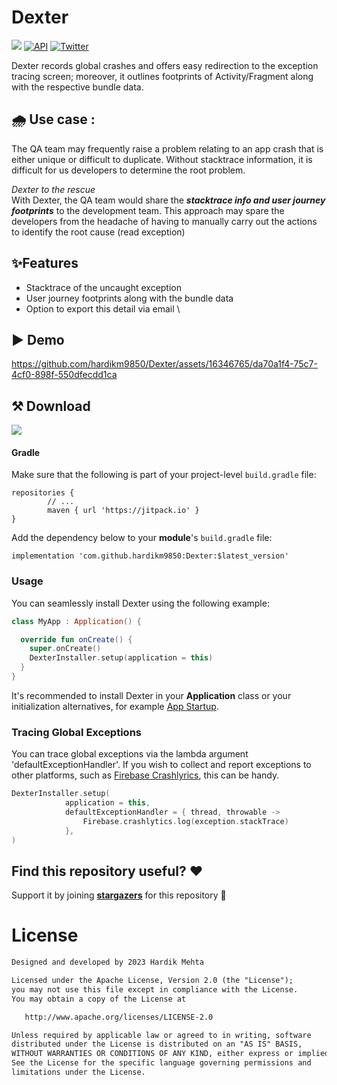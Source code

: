 # Dexter

[![](https://jitpack.io/v/hardikm9850/Dexter.svg)](https://jitpack.io/#hardikm9850/Dexter)
[![API](https://img.shields.io/badge/API-19%2B-brightgreen?style=flat)](https://android-arsenal.com/api?level=19)
[![Twitter](https://img.shields.io/badge/Twitter-ThatMRFBat-blue?style=flat)](https://twitter.com/thatmrfbat)

Dexter records global crashes and offers easy redirection to the exception tracing screen; moreover, it outlines footprints of Activity/Fragment along with the respective bundle data.

## 🌧 Use case :
The QA team may frequently raise a problem relating to an app crash that is either unique or difficult to duplicate. Without stacktrace information, it is difficult for us developers to determine the root problem.

_Dexter to the rescue_
\
With Dexter, the QA team would share the **_stacktrace info and user journey footprints_** to the development team. This approach may spare the developers from the headache of having to manually carry out the actions to identify the root cause (read exception)


## ✨Features

- Stacktrace of the uncaught exception
- User journey footprints along with the bundle data
- Option to export this detail via email
\
## ▶️ Demo




https://github.com/hardikm9850/Dexter/assets/16346765/da70a1f4-75c7-4cf0-898f-550dfecdd1ca






## ⚒ Download
[![](https://jitpack.io/v/hardikm9850/Dexter.svg)](https://jitpack.io/#hardikm9850/Dexter)
#### Gradle
Make sure that the following is part of your project-level `build.gradle` file:
```Gradle
repositories {
        // ...
        maven { url 'https://jitpack.io' }
}
```

Add the dependency below to your **module**'s `build.gradle` file:
```Gradle
implementation 'com.github.hardikm9850:Dexter:$latest_version'
```

### Usage
You can seamlessly install Dexter using the following example:
```kotlin
class MyApp : Application() {

  override fun onCreate() {
    super.onCreate()
    DexterInstaller.setup(application = this)
  }
}
```
It's recommended to install Dexter in your **Application** class or your initialization alternatives, for example [App Startup](https://developer.android.com/topic/libraries/app-startup).

### Tracing Global Exceptions

You can trace global exceptions via the lambda argument 'defaultExceptionHandler'. If you wish to collect and report exceptions to other platforms, such as [Firebase Crashlyrics](https://firebase.google.com/docs/crashlytics), this can be handy.

```kotlin
DexterInstaller.setup(
            application = this,
            defaultExceptionHandler = { thread, throwable ->
                Firebase.crashlytics.log(exception.stackTrace)
            },
)
```

## Find this repository useful? :heart:

Support it by joining __[stargazers](https://github.com/hardikm9850/dexter/stargazers)__ for this repository 🌟

# License

```xml
Designed and developed by 2023 Hardik Mehta

Licensed under the Apache License, Version 2.0 (the "License");
you may not use this file except in compliance with the License.
You may obtain a copy of the License at

   http://www.apache.org/licenses/LICENSE-2.0

Unless required by applicable law or agreed to in writing, software
distributed under the License is distributed on an "AS IS" BASIS,
WITHOUT WARRANTIES OR CONDITIONS OF ANY KIND, either express or implied.
See the License for the specific language governing permissions and
limitations under the License.
```
